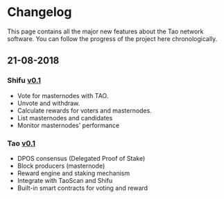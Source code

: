 # Changelog
This page contains all the major new features about the Tao network software. 
You can follow the progress of the project here chronologically.

## 21-08-2018
### Shifu [v0.1](https://github.com/taoblockchain/shifu/releases/tag/v0.1.0-alpha)
- Vote for masternodes with TAO.
- Unvote and withdraw.
- Calculate rewards for voters and masternodes.
- List masternodes and candidates
- Monitor masternodes' performance

### Tao [v0.1](https://github.com/taoblockchain/tao2/releases/tag/v0.1.0)
- DPOS consensus (Delegated Proof of Stake)
- Block producers (masternode)
- Reward engine and staking mechanism
- Integrate with TaoScan and Shifu
- Built-in smart contracts for voting and reward

